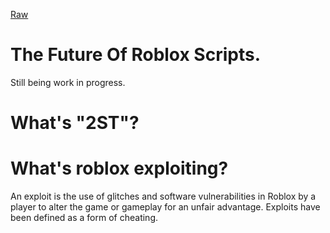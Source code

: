 [Raw](main)

# The Future Of Roblox Scripts.
Still being work in progress.

# What's "2ST"?

# What's roblox exploiting?
An exploit is the use of glitches and software vulnerabilities in Roblox by a player to alter the game or gameplay for an unfair advantage. Exploits have been defined as a form of cheating.